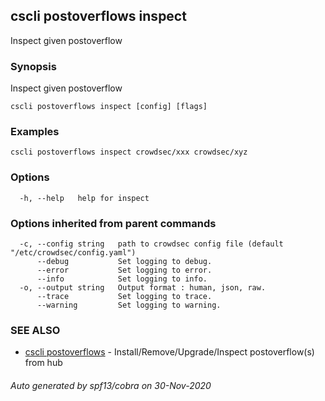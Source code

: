 ## cscli postoverflows inspect

Inspect given postoverflow

### Synopsis

Inspect given postoverflow

```
cscli postoverflows inspect [config] [flags]
```

### Examples

```
cscli postoverflows inspect crowdsec/xxx crowdsec/xyz
```

### Options

```
  -h, --help   help for inspect
```

### Options inherited from parent commands

```
  -c, --config string   path to crowdsec config file (default "/etc/crowdsec/config.yaml")
      --debug           Set logging to debug.
      --error           Set logging to error.
      --info            Set logging to info.
  -o, --output string   Output format : human, json, raw.
      --trace           Set logging to trace.
      --warning         Set logging to warning.
```

### SEE ALSO

* [cscli postoverflows](cscli_postoverflows.md)	 - Install/Remove/Upgrade/Inspect postoverflow(s) from hub

###### Auto generated by spf13/cobra on 30-Nov-2020
